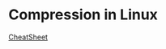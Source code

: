 # Compression in Linux

[CheatSheet](https://www.cyberciti.biz/howto/question/general/compress-file-unix-linux-cheat-sheet.php)
